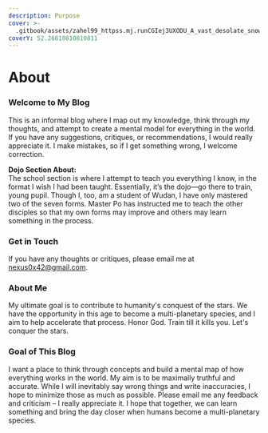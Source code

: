 ```yaml
---
description: Purpose
cover: >-
  .gitbook/assets/zahel99_httpss.mj.runCGIej3UXODU_A_vast_desolate_snowy_expans_7a8aee42-b488-47d4-8ba6-92b2f7e84ba3_3.png
coverY: 52.26810810810811
---
```


# About

### Welcome to My Blog

This is an informal blog where I map out my knowledge, think through my thoughts, and attempt to create a mental model for everything in the world. If you have any suggestions, critiques, or recommendations, I would really appreciate it. I make mistakes, so if I get something wrong, I welcome correction.



**Dojo Section About:**\
The school section is where I attempt to teach you everything I know, in the format I wish I had been taught. Essentially, it’s the dojo—go there to train, young pupil. Though I, too, am a student of Wudan, I have only mastered two of the seven forms. Master Po has instructed me to teach the other disciples so that my own forms may improve and others may learn something in the process.

### Get in Touch

If you have any thoughts or critiques, please email me at nexus0x42@gmail.com.

### About Me

My ultimate goal is to contribute to humanity's conquest of the stars. We have the opportunity in this age to become a multi-planetary species, and I aim to help accelerate that process. Honor God. Train till it kills you. Let's conquer the stars.

### Goal of This Blog

I want a place to think through concepts and build a mental map of how everything works in the world. My aim is to be maximally truthful and accurate. While I will inevitably say wrong things and write inaccuracies, I hope to minimize those as much as possible. Please email me any feedback and criticism – I really appreciate it. I hope that together, we can learn something and bring the day closer when humans become a multi-planetary species.
